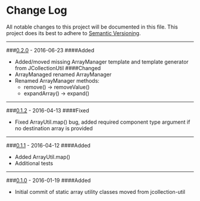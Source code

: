 # Change Log
All notable changes to this project will be documented in this file.
This project does its best to adhere to [Semantic Versioning](http://semver.org/).


--------
###[0.2.0](N/A) - 2016-06-23
####Added
* Added/moved missing ArrayManager template and template generator from JCollectionUtil
####Changed
* ArrayManaged renamed ArrayManager
* Renamed ArrayManager methods:
  * remove() -> removeValue()
  * expandArray() -> expand()


--------
###[0.1.2](https://github.com/TeamworkGuy2/JArrays/commit/015597bba97bdb8879daaedefd002aa4e0a6b870) - 2016-04-13
####Fixed
* Fixed ArrayUtil.map() bug, added required component type argument if no destination array is provided


--------
###[0.1.1](https://github.com/TeamworkGuy2/JArrays/commit/08b01fa0b14d7b52f19207846e6064dbace083d9) - 2016-04-12
####Added
* Added ArrayUtil.map()
* Additional tests


--------
###[0.1.0](https://github.com/TeamworkGuy2/JArrays/commit/33aef620694fdab592a24dc57323a2cfde72165d) - 2016-01-19
####Added
* Initial commit of static array utility classes moved from jcollection-util
